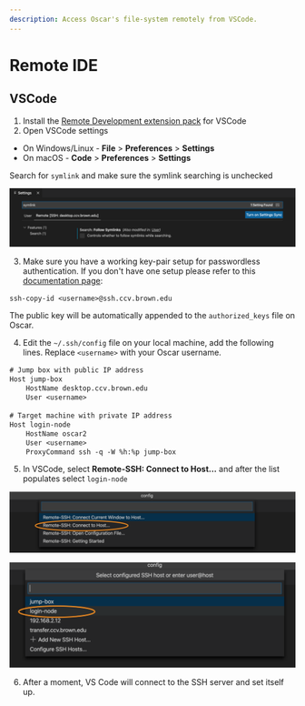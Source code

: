 ```yaml
---
description: Access Oscar's file-system remotely from VSCode.
---
```


# Remote IDE

## VSCode

1. Install the [Remote Development extension pack](https://aka.ms/vscode-remote/download/extension) for VSCode
2. Open VSCode settings 

* On Windows/Linux - **File** &gt; **Preferences** &gt; **Settings**
* On macOS - **Code** &gt; **Preferences** &gt; **Settings**

Search for `symlink` and make sure the symlink searching is unchecked

![](../.gitbook/assets/screen-shot-2021-07-27-at-9.52.23-am.png)

3. Make sure you have a working key-pair setup for passwordless authentication. If you don't have one setup please refer to this [documentation page](https://docs.ccv.brown.edu/oscar/connecting-to-oscar/ssh/ssh-key-login-passwordless-ssh):

```text
ssh-copy-id <username>@ssh.ccv.brown.edu
```

The public key will be automatically appended to the `authorized_keys` file on Oscar. 

4. Edit the `~/.ssh/config` file on your local machine, add the following lines. Replace `<username>` with your Oscar username. 

```text
# Jump box with public IP address
Host jump-box
    HostName desktop.ccv.brown.edu
    User <username>

# Target machine with private IP address
Host login-node
    HostName oscar2
    User <username>
    ProxyCommand ssh -q -W %h:%p jump-box
```

5.  In VSCode, select  **Remote-SSH: Connect to Host…** and after the list populates select `login-node`

![](../.gitbook/assets/screen-shot-2021-09-08-at-10.24.42-am.png)

![](../.gitbook/assets/screen-shot-2021-09-08-at-10.24.59-am.png)

6. After a moment, VS Code will connect to the SSH server and set itself up.




